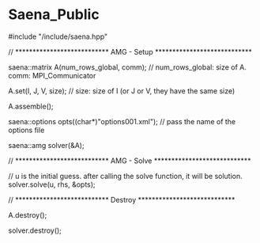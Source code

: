 # Saena_Public

#include "/include/saena.hpp"

// *************************** AMG - Setup ****************************

saena::matrix A(num_rows_global, comm); // num_rows_global: size of A. comm: MPI_Communicator

A.set(I, J, V, size); // size: size of I (or J or V, they have the same size)

A.assemble();


saena::options opts((char*)"options001.xml"); // pass the name of the options file

saena::amg solver(&A);

// *************************** AMG - Solve ****************************

// u is the initial guess. after calling the solve function, it will be solution.
solver.solve(u, rhs, &opts); 

// *************************** Destroy ****************************

A.destroy();

solver.destroy();
